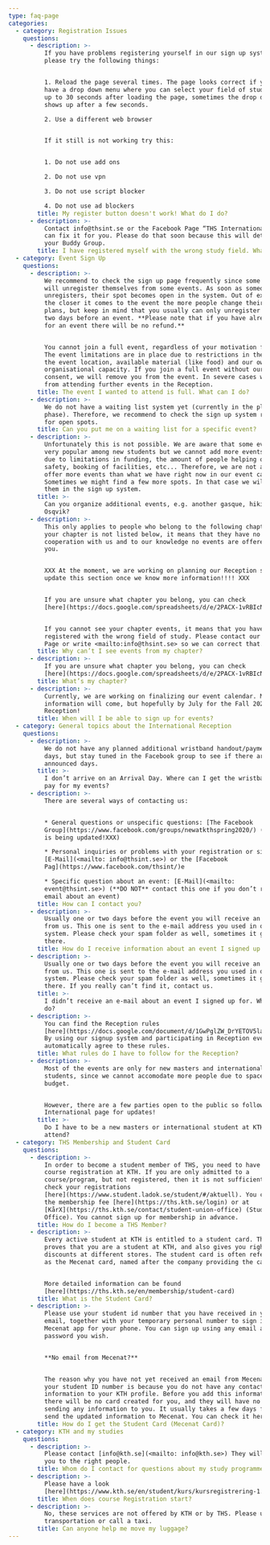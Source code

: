 ```yaml
---
type: faq-page
categories:
  - category: Registration Issues
    questions:
      - description: >-
          If you have problems registering yourself in our sign up system,
          please try the following things:


          1. Reload the page several times. The page looks correct if you also
          have a drop down menu where you can select your field of study. Wait
          up to 30 seconds after loading the page, sometimes the drop down menu
          shows up after a few seconds.

          2. Use a different web browser


          If it still is not working try this:


          1. Do not use add ons

          2. Do not use vpn

          3. Do not use script blocker

          4. Do not use ad blockers
        title: My register button doesn't work! What do I do?
      - description: >-
          Contact info@thsint.se or the Facebook Page “THS International”. We
          can fix it for you. Please do that soon because this will determine
          your Buddy Group.
        title: I have registered myself with the wrong study field. What can I do?
  - category: Event Sign Up
    questions:
      - description: >-
          We recommend to check the sign up page frequently since some students
          will unregister themselves from some events. As soon as someone
          unregisters, their spot becomes open in the system. Out of experience
          the closer it comes to the event the more people change their activity
          plans, but keep in mind that you usually can only unregister yourself
          two days before an event. **Please note that if you have already paid
          for an event there will be no refund.** 


          You cannot join a full event, regardless of your motivation for it.
          The event limitations are in place due to restrictions in the size of
          the event location, available material (like food) and our own
          organisational capacity. If you join a full event without our explicit
          consent, we will remove you from the event. In severe cases we ban you
          from attending further events in the Reception.
        title: The event I wanted to attend is full. What can I do?
      - description: >-
          We do not have a waiting list system yet (currently in the planning
          phase). Therefore, we recommend to check the sign up system regularly
          for open spots.
        title: Can you put me on a waiting list for a specific event?
      - description: >-
          Unfortunately this is not possible. We are aware that some events are
          very popular among new students but we cannot add more events. This is
          due to limitations in funding, the amount of people helping out, fire
          safety, booking of facilities, etc... Therefore, we are not able to
          offer more events than what we have right now in our event calendar :(
          Sometimes we might find a few more spots. In that case we will add
          them in the sign up system.
        title: >-
          Can you organize additional events, e.g. another gasque, hiking or
          Osqvik?
      - description: >-
          This only applies to people who belong to the following chapters. If
          your chapter is not listed below, it means that they have no
          cooperation with us and to our knowledge no events are offered for
          you.


          XXX At the moment, we are working on planning our Reception so we will
          update this section once we know more information!!!! XXX


          If you are unsure what chapter you belong, you can check
          [here](https://docs.google.com/spreadsheets/d/e/2PACX-1vRBIcNbmG1vW0L47mWMuLZHwui7QHFuIz8RlkTrKtgIUh21nwcyDRdkFi56i1O2j1EvkmFlEqJ4yw0i/pubhtml). 


          If you cannot see your chapter events, it means that you have
          registered with the wrong field of study. Please contact our Facebook
          Page or write <mailto:info@thsint.se> so we can correct that.
        title: Why can’t I see events from my chapter?
      - description: >-
          If you are unsure what chapter you belong, you can check
          [here](https://docs.google.com/spreadsheets/d/e/2PACX-1vRBIcNbmG1vW0L47mWMuLZHwui7QHFuIz8RlkTrKtgIUh21nwcyDRdkFi56i1O2j1EvkmFlEqJ4yw0i/pubhtml).
        title: What’s my chapter?
      - description: >-
          Currently, we are working on finalizing our event calendar. More
          information will come, but hopefully by July for the Fall 2020
          Reception!
        title: When will I be able to sign up for events?
  - category: General topics about the International Reception
    questions:
      - description: >-
          We do not have any planned additional wristband handout/payment desk
          days, but stay tuned in the Facebook group to see if there are any
          announced days.
        title: >-
          I don’t arrive on an Arrival Day. Where can I get the wristband and
          pay for my events?
      - description: >-
          There are several ways of contacting us:


          * General questions or unspecific questions: [The Facebook
          Group](https://www.facebook.com/groups/newatkthspring2020/) (XXXThis
          is being updated!XXX)

          * Personal inquiries or problems with your registration or signup:
          [E-Mail](<mailto: info@thsint.se>) or the [Facebook
          Pag](https://www.facebook.com/thsint/)e

          * Specific question about an event: [E-Mail](<mailto:
          event@thsint.se>) (**DO NOT** contact this one if you don’t receive an
          email about an event)
        title: How can I contact you?
      - description: >-
          Usually one or two days before the event you will receive an e-mail
          from us. This one is sent to the e-mail address you used in our signup
          system. Please check your spam folder as well, sometimes it goes in
          there.
        title: How do I receive information about an event I signed up for?
      - description: >-
          Usually one or two days before the event you will receive an e-mail
          from us. This one is sent to the e-mail address you used in our signup
          system. Please check your spam folder as well, sometimes it goes in
          there. If you really can’t find it, contact us.
        title: >-
          I didn’t receive an e-mail about an event I signed up for. What do I
          do?
      - description: >-
          You can find the Reception rules
          [here](https://docs.google.com/document/d/1GwPglZW_DrYETOV5lan45tew6hL_ZEiKG0c4xdhRyoc/edit).
          By using our signup system and participating in Reception events you
          automatically agree to these rules.
        title: What rules do I have to follow for the Reception?
      - description: >-
          Most of the events are only for new masters and international
          students, since we cannot accomodate more people due to space and
          budget. 


          However, there are a few parties open to the public so follow the THS
          International page for updates!
        title: >-
          Do I have to be a new masters or international student at KTH to
          attend?
  - category: THS Membership and Student Card
    questions:
      - description: >-
          In order to become a student member of THS, you need to have an active
          course registration at KTH. If you are only admitted to a
          course/program, but not registered, then it is not sufficient. You can
          check your registrations
          [here](https://www.student.ladok.se/student/#/aktuell). You can pay
          the membership fee [here](https://ths.kth.se/login) or at
          [KårX](https://ths.kth.se/contact/student-union-office) (Student Union
          Office). You cannot sign up for membership in advance.
        title: How do I become a THS Member?
      - description: >-
          Every active student at KTH is entitled to a student card. This card
          proves that you are a student at KTH, and also gives you right to some
          discounts at different stores. The student card is often referred to
          as the Mecenat card, named after the company providing the card.


          More detailed information can be found
          [here](https://ths.kth.se/en/membership/student-card)
        title: What is the Student Card?
      - description: >-
          Please use your student id number that you have received in your
          email, together with your temporary personal number to sign in to the
          Mecenat app for your phone. You can sign up using any email and
          password you wish.


          **No email from Mecenat?**


          The reason why you have not yet received an email from Mecenat with
          your student ID number is because you do not have any contact
          information to your KTH profile. Before you add this information,
          there will be no card created for you, and they will have no way of
          sending any information to you. It usually takes a few days for KTH to
          send the updated information to Mecenat. You can check it here.
        title: How do I get the Student Card (Mecenat Card)?
  - category: KTH and my studies
    questions:
      - description: >-
          Please contact [info@kth.se](<mailto: info@kth.se>) They will direct
          you to the right people.
        title: Whom do I contact for questions about my study programme?
      - description: >-
          Please have a look
          [here](https://www.kth.se/en/student/kurs/kursregistrering-1.317058).
        title: When does course Registration start?
      - description: >-
          No, these services are not offered by KTH or by THS. Please use public
          transportation or call a taxi.
        title: Can anyone help me move my luggage?
---
```


